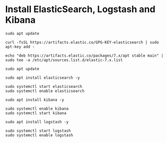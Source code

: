 # Install ElasticSearch, Logstash and Kibana

```
sudo apt update
```


```
curl -fsSL https://artifacts.elastic.co/GPG-KEY-elasticsearch | sudo apt-key add -
```

```
echo "deb https://artifacts.elastic.co/packages/7.x/apt stable main" | sudo tee -a /etc/apt/sources.list.d/elastic-7.x.list
```

```
sudo apt update
```

```
sudo apt install elasticsearch -y
```

```
sudo systemctl start elasticsearch
sudo systemctl enable elasticsearch
```



```
sudo apt install kibana -y
```

```
sudo systemctl enable kibana
sudo systemctl start kibana
```

```
sudo apt install logstash -y
```

```
sudo systemctl start logstash
sudo systemctl enable logstash
```